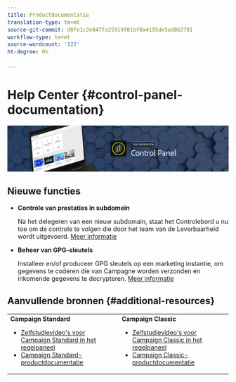 ```yaml
---
title: Productdocumentatie
translation-type: tm+mt
source-git-commit: d8fe1c2e847fa25919f81bf0a4195de5ad0b2781
workflow-type: tm+mt
source-wordcount: '122'
ht-degree: 0%

---
```



# Help Center {#control-panel-documentation}

![](assets/do-not-localize/banner.png)

## Nieuwe functies

* **Controle van prestaties in subdomein**

   Na het delegeren van een nieuw subdomain, staat het Controlebord u nu toe om de controle te volgen die door het team van de Leverbaarheid wordt uitgevoerd. [Meer informatie](subdomains-certificates/using/setting-up-new-subdomain.md)

* **Beheer van GPG-sleutels**

   Installeer en/of produceer GPG sleutels op een marketing instantie, om gegevens te coderen die van Campagne worden verzonden en inkomende gegevens te decrypteren. [Meer informatie](instances-settings/using/gpg-keys-management.md)

## Aanvullende bronnen {#additional-resources}

<table>
    <tr>
        <td><b>Campaign Standard</b><br/>
        <ul>
            <li><a href="https://docs.adobe.com/content/help/en/campaign-learn/campaign-standard-tutorials/administrating/control-panel/control-panel-overview.html">Zelfstudievideo's voor Campaign Standard in het regelpaneel</a></li>
            <li><a href="https://docs.adobe.com/content/help/en/campaign-standard/using/campaign-standard-home.html">Campaign Standard-productdocumentatie</a></li>
        </ul>
        </td>
        <td><b>Campaign Classic</b><br/>
        <ul>
            <li><a href="https://docs.adobe.com/content/help/en/campaign-learn/campaign-classic-tutorials/administrating/control-panel-acc/control-panel-overview.html">Zelfstudievideo's voor Campaign Classic in het regelpaneel</a></li>
            <li><a href="https://docs.adobe.com/content/help/en/campaign-classic/using/campaign-classic-home.html">Campaign Classic-productdocumentatie</a></li>
        </ul>
        </td>
    </tr>
</table>
